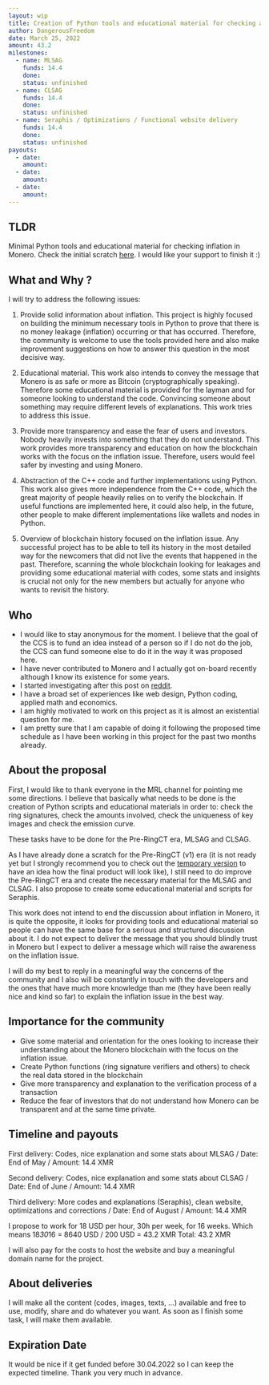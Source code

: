 ```yaml
---
layout: wip
title: Creation of Python tools and educational material for checking and explaining the absence of money leakage (a.k.a. inflation) in Monero.
author: DangerousFreedom
date: March 25, 2022
amount: 43.2
milestones:
  - name: MLSAG
    funds: 14.4
    done:
    status: unfinished
  - name: CLSAG
    funds: 14.4
    done:
    status: unfinished
  - name: Seraphis / Optimizations / Functional website delivery
    funds: 14.4
    done:
    status: unfinished
payouts:
  - date:
    amount:
  - date:
    amount:
  - date:
    amount:
---
```

## TLDR
Minimal Python tools and educational material for checking inflation in Monero.
Check the initial scratch [here](https://criptando.pythonanywhere.com/).
I would like your support to finish it :)

## What and Why ?
I will try to address the following issues:

1) Provide solid information about inflation.
    This project is highly focused on building the minimum necessary tools in Python to prove that there is no money leakage (inflation) occurring or that has occurred. Therefore, the community is welcome to use the tools provided here and also make improvement suggestions on how to answer this question in the most decisive way.

2) Educational material.
    This work also intends to convey the message that Monero is as safe or more as Bitcoin (cryptographically speaking). Therefore some educational material is provided for the layman and for someone looking to understand the code. Convincing someone about something may require different levels of explanations. This work tries to address this issue.

3) Provide more transparency and ease the fear of users and investors.
    Nobody heavily invests into something that they do not understand. This work provides more transparency and education on how the blockchain works with the focus on the inflation issue. Therefore, users would feel safer by investing and using Monero.

4) Abstraction of the C++ code and further implementations using Python.
    This work also gives more independence from the C++ code, which the great majority of people heavily relies on to verify the blockchain. If useful functions are implemented here, it could also help, in the future, other people to make different implementations like wallets and nodes in Python.

5) Overview of blockchain history focused on the inflation issue.
    Any successful project has to be able to tell its history in the most detailed way for the newcomers that did not live the events that happened in the past. Therefore, scanning the whole blockchain looking for leakages and providing some educational material with codes, some stats and insights is crucial not only for the new members but actually for anyone who wants to revisit the history.


## Who
- I would like to stay anonymous for the moment. I believe that the goal of the CCS is to fund an idea instead of a person so if I do not do the job, the CCS can fund someone else to do it in the way it was proposed here.
- I have never contributed to Monero and I actually got on-board recently although I know its existence for some years.
- I started investigating after this post on [reddit](https://www.reddit.com/r/Monero/comments/s9z67a/again_about_the_inflation/).
- I have a broad set of experiences like web design, Python coding, applied math and economics.
- I am highly motivated to work on this project as it is almost an existential question for me.
- I am pretty sure that I am capable of doing it following the proposed time schedule as I have been working in this project for the past two months already.


## About the proposal
First, I would like to thank everyone in the MRL channel for pointing me some directions. I believe that basically what needs to be done is the creation of Python scripts and educational materials in order to: check the ring signatures, check the amounts involved, check the uniqueness of key images and check the emission curve.

These tasks have to be done for the Pre-RingCT era, MLSAG and CLSAG.

As I have already done a scratch for the Pre-RingCT (v1) era (it is not ready yet but I strongly recommend you to check out the [temporary version](https://criptando.pythonanywhere.com/) to have an idea how the final product will look like), I still need to do improve the Pre-RingCT era and create the necessary material for the MLSAG and CLSAG. I also propose to create some educational material and scripts for Seraphis.

This work does not intend to end the discussion about inflation in Monero, it is quite the opposite, it looks for providing tools and educational material so people can have the same base for a serious and structured discussion about it. I do not expect to deliver the message that you should blindly trust in Monero but I expect to deliver a message which will raise the awareness on the inflation issue.

I will do my best to reply in a meaningful way the concerns of the community and I also will be constantly in touch with the developers and the ones that have much more knowledge than me (they have been really nice and kind so far) to explain the inflation issue in the best way. 

## Importance for the community
- Give some material and orientation for the ones looking to increase their understanding about the Monero blockchain with the focus on the inflation issue.
- Create Python functions (ring signature verifiers and others) to check the real data stored in the blockchain
- Give more transparency and explanation to the verification process of a transaction
- Reduce the fear of investors that do not understand how Monero can be transparent and at the same time private.



## Timeline and payouts
First delivery: Codes, nice explanation and some stats about MLSAG /
Date: End of May /
Amount: 14.4 XMR

Second delivery: Codes, nice explanation and some stats about CLSAG /
Date: End of June /
Amount: 14.4 XMR

Third delivery: More codes and explanations (Seraphis), clean website, optimizations and corrections /
Date: End of August /
Amount: 14.4 XMR

I propose to work for 18 USD per hour, 30h per week, for 16 weeks. Which means 18*30*16 = 8640 USD / 200 USD = 43.2 XMR
Total: 43.2 XMR

I will also pay for the costs to host the website and buy a meaningful domain name for the project.


## About deliveries
I will make all the content (codes, images, texts, ...) available and free to use, modify, share and do whatever you want.
As soon as I finish some task, I will make them available.

## Expiration Date
It would be nice if it get funded before 30.04.2022 so I can keep the expected timeline. Thank you very much in advance.
